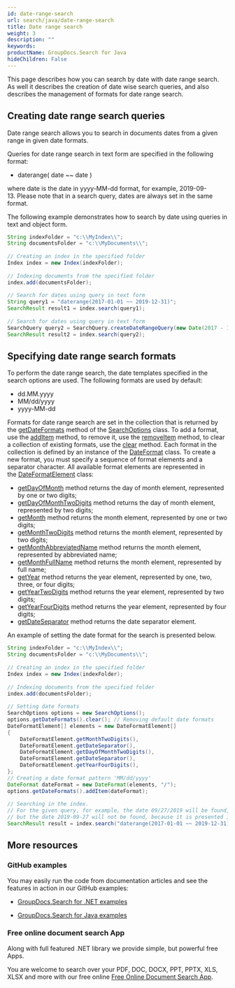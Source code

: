 ```yaml
---
id: date-range-search
url: search/java/date-range-search
title: Date range search
weight: 3
description: ""
keywords: 
productName: GroupDocs.Search for Java
hideChildren: False
---
```

This page describes how you can search by date with date range search. As well it describes the creation of date wise search queries, and also describes the management of formats for date range search.

## Creating date range search queries

Date range search allows you to search in documents dates from a given range in given date formats.

Queries for date range search in text form are specified in the following format:

*   daterange( date ~~ date )

where date is the date in yyyy-MM-dd format, for example, 2019-09-13. Please note that in a search query, dates are always set in the same format.

The following example demonstrates how to search by date using queries in text and object form.



```java
String indexFolder = "c:\\MyIndex\\";
String documentsFolder = "c:\\MyDocuments\\";
 
// Creating an index in the specified folder
Index index = new Index(indexFolder);
 
// Indexing documents from the specified folder
index.add(documentsFolder);
 
// Search for dates using query in text form
String query1 = "daterange(2017-01-01 ~~ 2019-12-31)";
SearchResult result1 = index.search(query1);
 
// Search for dates using query in text form
SearchQuery query2 = SearchQuery.createDateRangeQuery(new Date(2017 - 1900, 1 - 1, 1), new Date(2019 - 1900, 12 - 1, 31));
SearchResult result2 = index.search(query2);
```

## Specifying date range search formats

To perform the date range search, the date templates specified in the search options are used. The following formats are used by default:

*   dd.MM.yyyy
*   MM/dd/yyyy
*   yyyy-MM-dd

Formats for date range search are set in the collection that is returned by the [getDateFormats](https://apireference.groupdocs.com/search/java/com.groupdocs.search.options/SearchOptions#getDateFormats()) method of the [SearchOptions](https://apireference.groupdocs.com/search/java/com.groupdocs.search.options/SearchOptions) class. To add a format, use the [addItem](https://apireference.groupdocs.com/search/java/com.groupdocs.search.options/DateFormatCollection#addItem(com.groupdocs.search.options.DateFormat)) method, to remove it, use the [removeItem](https://apireference.groupdocs.com/search/java/com.groupdocs.search.options/DateFormatCollection#removeItem(com.groupdocs.search.options.DateFormat)) method, to clear a collection of existing formats, use the [clear](https://apireference.groupdocs.com/search/java/com.groupdocs.search.options/DateFormatCollection#clear()) method. Each format in the collection is defined by an instance of the [DateFormat](https://apireference.groupdocs.com/search/java/com.groupdocs.search.options/DateFormat) class. To create a new format, you must specify a sequence of format elements and a separator character. All available format elements are represented in the [DateFormatElement](https://apireference.groupdocs.com/search/java/com.groupdocs.search.options/DateFormatElement) class:

*   [getDayOfMonth](https://apireference.groupdocs.com/search/java/com.groupdocs.search.options/DateFormatElement#getDayOfMonth()) method returns the day of month element, represented by one or two digits;
*   [getDayOfMonthTwoDigits](https://apireference.groupdocs.com/search/java/com.groupdocs.search.options/DateFormatElement#getDayOfMonthTwoDigits()) method returns the day of month element, represented by two digits;
*   [getMonth](https://apireference.groupdocs.com/search/java/com.groupdocs.search.options/DateFormatElement#getMonth()) method returns the month element, represented by one or two digits;
*   [getMonthTwoDigits](https://apireference.groupdocs.com/search/java/com.groupdocs.search.options/DateFormatElement#getMonthTwoDigits()) method returns the month element, represented by two digits;
*   [getMonthAbbreviatedName](https://apireference.groupdocs.com/search/java/com.groupdocs.search.options/DateFormatElement#getMonthAbbreviatedName()) method returns the month element, represented by abbreviated name;
*   [getMonthFullName](https://apireference.groupdocs.com/search/java/com.groupdocs.search.options/DateFormatElement#getMonthFullName()) method returns the month element, represented by full name;
*   [getYear](https://apireference.groupdocs.com/search/java/com.groupdocs.search.options/DateFormatElement#getYear()) method returns the year element, represented by one, two, three, or four digits;
*   [getYearTwoDigits](https://apireference.groupdocs.com/search/java/com.groupdocs.search.options/DateFormatElement#getYearTwoDigits()) method returns the year element, represented by two digits;
*   [getYearFourDigits](https://apireference.groupdocs.com/search/java/com.groupdocs.search.options/DateFormatElement#getYearFourDigits()) method returns the year element, represented by four digits;
*   [getDateSeparator](https://apireference.groupdocs.com/search/java/com.groupdocs.search.options/DateFormatElement#getDateSeparator()) method returns the date separator element.

An example of setting the date format for the search is presented below.



```java
String indexFolder = "c:\\MyIndex\\";
String documentsFolder = "c:\\MyDocuments\\";
 
// Creating an index in the specified folder
Index index = new Index(indexFolder);
 
// Indexing documents from the specified folder
index.add(documentsFolder);
 
// Setting date formats
SearchOptions options = new SearchOptions();
options.getDateFormats().clear(); // Removing default date formats
DateFormatElement[] elements = new DateFormatElement[]
{
    DateFormatElement.getMonthTwoDigits(),
    DateFormatElement.getDateSeparator(),
    DateFormatElement.getDayOfMonthTwoDigits(),
    DateFormatElement.getDateSeparator(),
    DateFormatElement.getYearFourDigits(),
};
// Creating a date format pattern 'MM/dd/yyyy'
DateFormat dateFormat = new DateFormat(elements, "/");
options.getDateFormats().addItem(dateFormat);
 
// Searching in the index.
// For the given query, for example, the date 09/27/2019 will be found,
// but the date 2019-09-27 will not be found, because it is presented in a format that is not specified in the search options.
SearchResult result = index.search("daterange(2017-01-01 ~~ 2019-12-31)", options);
```

## More resources

### GitHub examples

You may easily run the code from documentation articles and see the features in action in our GitHub examples:

*   [GroupDocs.Search for .NET examples](https://github.com/groupdocs-search/GroupDocs.Search-for-.NET)
    
*   [GroupDocs.Search for Java examples](https://github.com/groupdocs-search/GroupDocs.Search-for-Java)
    

### Free online document search App

Along with full featured .NET library we provide simple, but powerful free Apps.

You are welcome to search over your PDF, DOC, DOCX, PPT, PPTX, XLS, XLSX and more with our free online [Free Online Document Search App](https://products.groupdocs.app/search).
